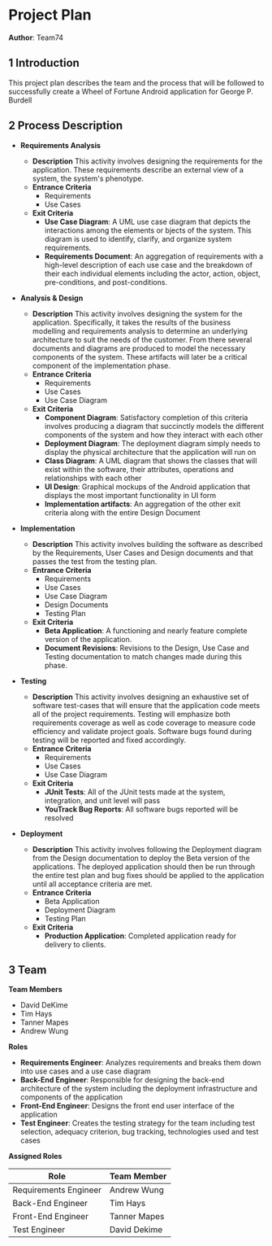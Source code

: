 # Project Plan

**Author**: Team74

## 1 Introduction

This project plan describes the team and the process that will be followed to successfully create a Wheel of Fortune Android application for George P. Burdell

## 2 Process Description

- **Requirements Analysis**
   - **Description**
     This activity involves designing the requirements for the application. These requirements describe an external view of a system, the system's phenotype. 
   - **Entrance Criteria**
     - Requirements
     - Use Cases
   - **Exit Criteria** 
     - **Use Case Diagram**: A UML use case diagram that depicts the interactions among the elements or bjects of the system. This diagram is used to identify, clarify, and organize system requirements.
     - **Requirements Document**: An aggregation of requirements with a high-level description of each use case and the breakdown of their each individual elements including the actor, action, object, pre-conditions, and post-conditions.

- **Analysis & Design**
   - **Description**
     This activity involves designing the system for the application. Specifically, it takes the results of the business modelling and requirements analysis to determine an underlying architecture to suit the needs of the customer. From there several documents and diagrams are produced to model the necessary components of the system. These artifacts will later be a critical component of the implementation phase.
   - **Entrance Criteria**
     - Requirements
     - Use Cases
     - Use Case Diagram
   - **Exit Criteria**
     - **Component Diagram**: Satisfactory completion of this criteria involves producing a diagram that succinctly models the different components of the system and how they interact with each other
     - **Deployment Diagram**: The deployment diagram simply needs to display the physical architecture that the application will run on
     - **Class Diagram**: A UML diagram that shows the classes that will exist within the software, their attributes, operations and relationships with each other
     - **UI Design**: Graphical mockups of the Android application that displays the most important functionality in UI form
     - **Implementation artifacts**: An aggregation of the other exit criteria along with the entire Design Document

- **Implementation**
    - **Description**
      This activity involves building the software as described by the Requirements, User Cases and Design documents and that passes the test from the testing plan.  
    - **Entrance Criteria**
      - Requirements
      - Use Cases
      - Use Case Diagram
      - Design Documents
      - Testing Plan
    - **Exit Criteria**
       - **Beta Application**: A functioning and nearly feature complete version of the application.
       - **Document Revisions**: Revisions to the Design, Use Case and Testing documentation to match changes made during this phase.

- **Testing**
   - **Description**
     This activity involves designing an exhaustive set of software test-cases that will ensure that the application code meets all of the project requirements. Testing will emphasize both requirements coverage as well as code coverage to measure code efficiency and validate project goals. Software bugs found during testing will be reported and fixed accordingly. 
   - **Entrance Criteria**
     - Requirements
     - Use Cases
     - Use Case Diagram
   - **Exit Criteria**
      - **JUnit Tests**: All of the JUnit tests made at the system, integration, and unit level will pass
      - **YouTrack Bug Reports**: All software bugs reported will be resolved

- **Deployment**
   - **Description**
     This activity involves following the Deployment diagram from the Design documentation to deploy the Beta version of the applications.  The deployed application should then be run through the entire test plan and bug fixes should be applied to the application until all acceptance criteria are met.
   - **Entrance Criteria**
     - Beta Application
     - Deployment Diagram
     - Testing Plan
   - **Exit Criteria**
      - **Production Application**: Completed application ready for delivery to clients.

## 3 Team

**Team Members**
- David DeKime 
- Tim Hays
- Tanner Mapes
- Andrew Wung

**Roles**
- **Requirements Engineer**: Analyzes requirements and breaks them down into use cases and a use case diagram
- **Back-End Engineer**: Responsible for designing the back-end architecture of the system including the deployment infrastructure and components of the application
- **Front-End Engineer**: Designs the front end user interface of the application
- **Test Engineer**: Creates the testing strategy for the team including test selection, adequacy criterion, bug tracking, technologies used and test cases

**Assigned Roles**

| Role                  | Team Member  |
| --------------------- | ------------ |
| Requirements Engineer | Andrew Wung  |
| Back-End Engineer     | Tim Hays     |
| Front-End Engineer    | Tanner Mapes |
| Test Engineer         | David Dekime |
